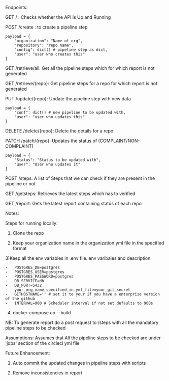 Endpoints:



GET / : Checks whether the API is Up and Running


POST /create : to create a pipeline step



    payload = {
        "organization": "Name of org",
        "repository": "repo name",
        "config": dict() # pipeline step as dict,
        "user": "user who creates this"
    }



GET /retrieve/all: Get all the pipeline steps which for which  report is not generated


GET /retrieve/{repo}: Get pipeline steps for a repo for which report is not generated


PUT /update/{repo}: Update the pipeline step with new data


    payload = {
        "conf": dict() # new pipeline to be updated with,
        "user": "user who updates this"
    }



DELETE /delete/{repo}: Delete the details for a repo


PATCH /patch/{repo}: Updates the status of (COMPLAINT/NON-COMPLAINT)
    
    
    payload = {
        "Status": "Status to be updated with",
        "user": "User who updates it"
    }


POST /steps: A list of Steps that we can check if they are present in the pipeline or not


GET /getsteps: Retrieves the latest steps which has to verified


GET /report: Gets the latest report containing status of each repo



Notes:



Steps for running locally:



1) Clone the repo


2) Keep your organization name in the organization.yml file in the specified format



3)Keep all the env variables in .env file. env varibales and description
    
    
    -   POSTGRES_DB=postgres
    -   POSTGRES_USER=postgres
    -   POSTGRES_PASSWORD=postgres
    -   DB_SERVICE=db
    -   DB_PORT=5432
    -   your_org_name_specified_in_yml_file=your_git_secret
    -   GITHOSTNAME='' # set it to your if you have a enterprise version of the github
    -   INTERVAL=900 # Scheduler interval if not set defaults to 900s



4) docker-compose up --build




NB: To generate report do a post request to  /steps with all the mandatory pipeline steps to be checked



Assumptions: Assumes that All the pipeline steps to be checked are under 'jobs' section of the circleci yml file



Future Enhancement:

1) Auto commit the updated changes in pipeline steps with scripts


2) Remove inconsistencies in report
